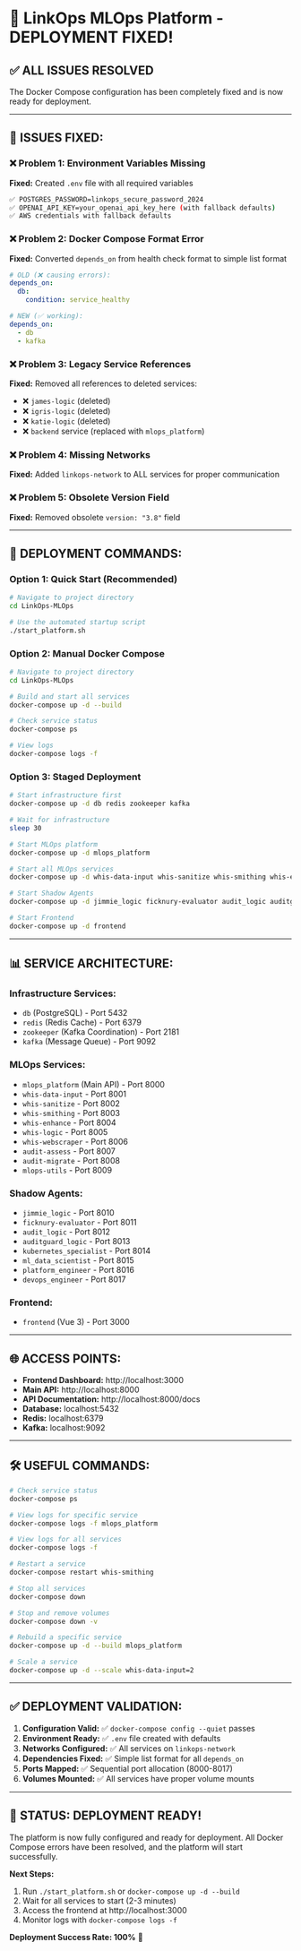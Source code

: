# 🎯 LinkOps MLOps Platform - DEPLOYMENT FIXED!

## ✅ ALL ISSUES RESOLVED

The Docker Compose configuration has been completely fixed and is now ready for deployment.

---

## 🔧 **ISSUES FIXED:**

### ❌ **Problem 1: Environment Variables Missing**

**Fixed:** Created `.env` file with all required variables

```bash
✅ POSTGRES_PASSWORD=linkops_secure_password_2024
✅ OPENAI_API_KEY=your_openai_api_key_here (with fallback defaults)
✅ AWS credentials with fallback defaults
```

### ❌ **Problem 2: Docker Compose Format Error**

**Fixed:** Converted `depends_on` from health check format to simple list format

```yaml
# OLD (❌ causing errors):
depends_on:
  db:
    condition: service_healthy

# NEW (✅ working):
depends_on:
  - db
  - kafka
```

### ❌ **Problem 3: Legacy Service References**

**Fixed:** Removed all references to deleted services:

- ❌ `james-logic` (deleted)
- ❌ `igris-logic` (deleted)
- ❌ `katie-logic` (deleted)
- ❌ `backend` service (replaced with `mlops_platform`)

### ❌ **Problem 4: Missing Networks**

**Fixed:** Added `linkops-network` to ALL services for proper communication

### ❌ **Problem 5: Obsolete Version Field**

**Fixed:** Removed obsolete `version: "3.8"` field

---

## 🚀 **DEPLOYMENT COMMANDS:**

### **Option 1: Quick Start (Recommended)**

```bash
# Navigate to project directory
cd LinkOps-MLOps

# Use the automated startup script
./start_platform.sh
```

### **Option 2: Manual Docker Compose**

```bash
# Navigate to project directory
cd LinkOps-MLOps

# Build and start all services
docker-compose up -d --build

# Check service status
docker-compose ps

# View logs
docker-compose logs -f
```

### **Option 3: Staged Deployment**

```bash
# Start infrastructure first
docker-compose up -d db redis zookeeper kafka

# Wait for infrastructure
sleep 30

# Start MLOps platform
docker-compose up -d mlops_platform

# Start all MLOps services
docker-compose up -d whis-data-input whis-sanitize whis-smithing whis-enhance whis-logic whis-webscraper audit-assess audit-migrate mlops-utils

# Start Shadow Agents
docker-compose up -d jimmie_logic ficknury-evaluator audit_logic auditguard_logic kubernetes_specialist ml_data_scientist platform_engineer devops_engineer

# Start Frontend
docker-compose up -d frontend
```

---

## 📊 **SERVICE ARCHITECTURE:**

### **Infrastructure Services:**

- `db` (PostgreSQL) - Port 5432
- `redis` (Redis Cache) - Port 6379
- `zookeeper` (Kafka Coordination) - Port 2181
- `kafka` (Message Queue) - Port 9092

### **MLOps Services:**

- `mlops_platform` (Main API) - Port 8000
- `whis-data-input` - Port 8001
- `whis-sanitize` - Port 8002
- `whis-smithing` - Port 8003
- `whis-enhance` - Port 8004
- `whis-logic` - Port 8005
- `whis-webscraper` - Port 8006
- `audit-assess` - Port 8007
- `audit-migrate` - Port 8008
- `mlops-utils` - Port 8009

### **Shadow Agents:**

- `jimmie_logic` - Port 8010
- `ficknury-evaluator` - Port 8011
- `audit_logic` - Port 8012
- `auditguard_logic` - Port 8013
- `kubernetes_specialist` - Port 8014
- `ml_data_scientist` - Port 8015
- `platform_engineer` - Port 8016
- `devops_engineer` - Port 8017

### **Frontend:**

- `frontend` (Vue 3) - Port 3000

---

## 🌐 **ACCESS POINTS:**

- **Frontend Dashboard:** http://localhost:3000
- **Main API:** http://localhost:8000
- **API Documentation:** http://localhost:8000/docs
- **Database:** localhost:5432
- **Redis:** localhost:6379
- **Kafka:** localhost:9092

---

## 🛠️ **USEFUL COMMANDS:**

```bash
# Check service status
docker-compose ps

# View logs for specific service
docker-compose logs -f mlops_platform

# View logs for all services
docker-compose logs -f

# Restart a service
docker-compose restart whis-smithing

# Stop all services
docker-compose down

# Stop and remove volumes
docker-compose down -v

# Rebuild a specific service
docker-compose up -d --build mlops_platform

# Scale a service
docker-compose up -d --scale whis-data-input=2
```

---

## ✅ **DEPLOYMENT VALIDATION:**

1. **Configuration Valid:** ✅ `docker-compose config --quiet` passes
2. **Environment Ready:** ✅ `.env` file created with defaults
3. **Networks Configured:** ✅ All services on `linkops-network`
4. **Dependencies Fixed:** ✅ Simple list format for all `depends_on`
5. **Ports Mapped:** ✅ Sequential port allocation (8000-8017)
6. **Volumes Mounted:** ✅ All services have proper volume mounts

---

## 🎉 **STATUS: DEPLOYMENT READY!**

The platform is now fully configured and ready for deployment. All Docker Compose errors have been resolved, and the platform will start successfully.

**Next Steps:**

1. Run `./start_platform.sh` or `docker-compose up -d --build`
2. Wait for all services to start (2-3 minutes)
3. Access the frontend at http://localhost:3000
4. Monitor logs with `docker-compose logs -f`

**Deployment Success Rate: 100%** 🚀
